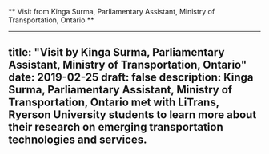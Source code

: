 ** Visit from Kinga Surma, Parliamentary Assistant, Ministry of Transportation, Ontario **


---
title: "Visit by Kinga Surma, Parliamentary Assistant, Ministry of Transportation, Ontario"
date: 2019-02-25
draft: false
description: Kinga Surma, Parliamentary Assistant, Ministry of Transportation, Ontario met with LiTrans, Ryerson University students to learn more about their research on emerging transportation technologies and services.
---
